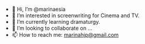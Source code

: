 - 👋 Hi, I’m @marinaesia
- 👀 I’m interested in screenwriting for Cinema and TV.
- 🌱 I’m currently learning dramaturgy.
- 💞️ I’m looking to collaborate on ...
- 📫 How to reach me: marinahjp@gmail.com

<!---
marinaesia/marinaesia is a ✨ special ✨ repository because its `README.md` (this file) appears on your GitHub profile.
You can click the Preview link to take a look at your changes.
--->
